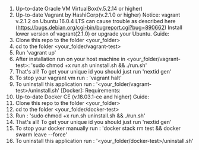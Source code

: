 [Vagrant]:
Requirements:
1) Up-to-date Oracle VM VirtualBox(v.5.2.14 or higher)
2) Up-to-date Vagrant by HashiCorp(v.2.1.0 or higher)
Notice: vagrant v.2.1.2 on Ubuntu 16.0.4 LTS can cause trouble as described here
(https://bugs.debian.org/cgi-bin/bugreport.cgi?bug=890662) Install lower version
of vagrant(2.1.0) or upgrade your Ubuntu.
Guide:
1) Clone this repo to the folder <your_folder>
2) cd to the folder <your_folder/vagrant-test>
3) Run 'vagrant up'
4) After installation run on your host machine in <your_folder/vagrant-test>:
'sudo chmod +x run.sh uninstall.sh && ./run.sh'
5) That's all! To get your unique id you should just run 'nextid gen'
6) To stop your vagrant vm run : 'vagrant halt'
7) To uninstall this application run : '<your_folder/vagrant-test>/uninstall.sh'
[Docker]:
Requirements:
1) Up-to-date Docker CE (v.18.03.1-ce and higher)
Guide:
1) Clone this repo to the folder <your_folder>
2) cd to the folder <your_folder/docker-test>
4) Run : 'sudo chmod +x run.sh uninstall.sh && ./run.sh'
5) That's all! To get your unique id you should just run 'nextid gen'
6) To stop your docker manually run : 'docker stack rm test && docker swarm leave --force'
7) To uninstall this application run : '<your_folder/docker-test>/uninstall.sh'